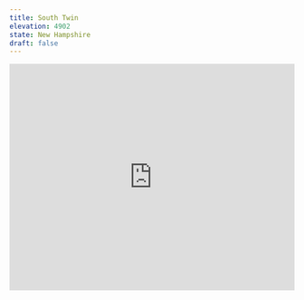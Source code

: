 ```yaml
---
title: South Twin 
elevation: 4902
state: New Hampshire
draft: false
---
```

<iframe class="alltrails" src="https://www.alltrails.com/widget/trail/us/new-hampshire/north-twin-and-south-twin-mountain-via-north-twin-trail?u=i&sh=q5vqbr" width="100%" height="400" frameborder="0" scrolling="no" marginheight="0" marginwidth="0" title="AllTrails: Trail Guides and Maps for Hiking, Camping, and Running"></iframe>
